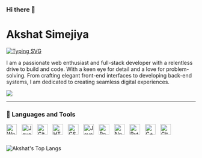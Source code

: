 ### Hi there 👋
# Akshat Simejiya

[![Typing SVG](https://readme-typing-svg.demolab.com?font=Fira+Code&pause=1000&random=false&width=435&lines=Full+Stack+Developer;Wordpress+Developer;Web+Developer;Ui%2FUx+Designer;Web+Enthusiast)](https://git.io/typing-svg)

I am a passionate web enthusiast and full-stack developer with a relentless drive to build and code. With a keen eye for detail and a love for problem-solving. From crafting elegant front-end interfaces to developing back-end systems, I am dedicated to creating seamless digital experiences.

![](https://komarev.com/ghpvc/?username=SimejiiyaAkshat)

---

### 🧰 Languages and Tools

  <img align="left" alt="Wordpress" width="28px" style="padding-right:10px;" src="https://cdn.jsdelivr.net/gh/devicons/devicon/icons/wordpress/wordpress-original.svg"/>
  <img align="left" alt="Java" width="28px" style="padding-right:10px;" src="https://cdn.jsdelivr.net/gh/devicons/devicon/icons/java/java-original.svg"/>
  <img align="left" alt="Git" width="28px" style="padding-right:10px;" src="https://cdn.jsdelivr.net/gh/devicons/devicon/icons/git/git-original.svg" />
  <img align="left" alt="HTML" width="28px" style="padding-right:10px;" src="https://cdn.jsdelivr.net/gh/devicons/devicon/icons/html5/html5-plain.svg" />
  <img align="left" alt="CSS" width="28px" style="padding-right:10px;" src="https://cdn.jsdelivr.net/gh/devicons/devicon/icons/css3/css3-plain.svg" />
  <img align="left" alt="JavaScript" width="28px" style="padding-right:10px;" src="https://cdn.jsdelivr.net/gh/devicons/devicon/icons/javascript/javascript-plain.svg" />
  <img align="left" alt="React" width="28px" style="padding-right:10px;" src="https://cdn.jsdelivr.net/gh/devicons/devicon/icons/react/react-original.svg" />
  <img align="left" alt="NodeJS" width="28px" style="padding-right:10px;" src="https://cdn.jsdelivr.net/gh/devicons/devicon/icons/nodejs/nodejs-original.svg" />
  <img align="left" alt="Python" width="28px" style="padding-right:10px;" src="https://cdn.jsdelivr.net/gh/devicons/devicon/icons/python/python-plain.svg" />
  <img align="left" alt="C++" width="28px" style="padding-right:10px;" src="https://cdn.jsdelivr.net/gh/devicons/devicon/icons/cplusplus/cplusplus-line.svg" />
  <img align="left" alt="GitHub" width="28px" style="padding-right:10px;" src="https://cdn.jsdelivr.net/gh/devicons/devicon/icons/github/github-original.svg" />
  <br />

#

<!--![Akshat's GitHub stats](https://github-readme-stats.vercel.app/api?username=SimejiyaAkshat&show_icons=true&theme=graywhite)-->
![Akshat's Top Langs](https://github-readme-stats.vercel.app/api/top-langs/?username=SimejiyaAkshat&theme=graywhite)
<!--
**SimejiyaAkshat/SimejiyaAkshat** is a ✨ _special_ ✨ repository because its `README.md` (this file) appears on your GitHub profile.

Here are some ideas to get you started:

- 🔭 I’m currently working on ...
- 🌱 I’m currently learning ...
- 👯 I’m looking to collaborate on ...
- 🤔 I’m looking for help with ...
- 💬 Ask me about ...
- 📫 How to reach me: ...
- 😄 Pronouns: ...
- ⚡ Fun fact: ...
-->
